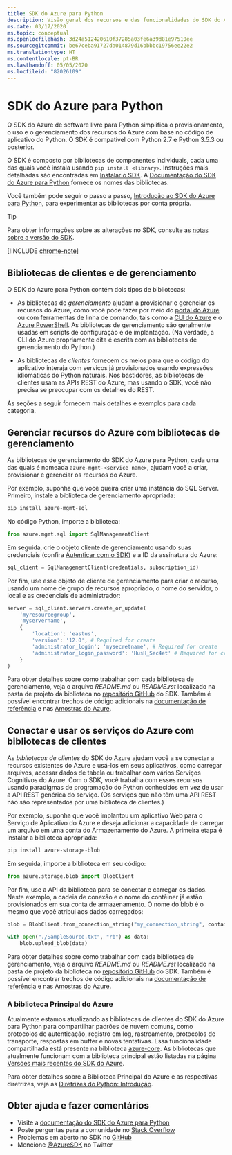 ```yaml
---
title: SDK do Azure para Python
description: Visão geral dos recursos e das funcionalidades do SDK do Azure para Python que ajudam os desenvolvedores a serem mais produtivos ao provisionar, usar e gerenciar recursos do Azure.
ms.date: 03/17/2020
ms.topic: conceptual
ms.openlocfilehash: 3d24a512420610f37285a03fe6a39d81e97510ee
ms.sourcegitcommit: be67ceba91727da014879d16bbbbc19756ee22e2
ms.translationtype: HT
ms.contentlocale: pt-BR
ms.lasthandoff: 05/05/2020
ms.locfileid: "82026109"
---
```

# <a name="azure-sdk-for-python"></a>SDK do Azure para Python

O SDK do Azure de software livre para Python simplifica o provisionamento, o uso e o gerenciamento dos recursos do Azure com base no código de aplicativo do Python. O SDK é compatível com Python 2.7 e Python 3.5.3 ou posterior.

O SDK é composto por bibliotecas de componentes individuais, cada uma das quais você instala usando `pip install <library>`. Instruções mais detalhadas são encontradas em [Instalar o SDK](azure-sdk-install.md). A [Documentação do SDK do Azure para Python](https://azure.github.io/azure-sdk-for-python/) fornece os nomes das bibliotecas.

Você também pode seguir o passo a passo, [Introdução ao SDK do Azure para Python](azure-sdk-get-started.yml), para experimentar as bibliotecas por conta própria.

> [!TIP]
> Para obter informações sobre as alterações no SDK, consulte as [notas sobre a versão do SDK](https://azure.github.io/azure-sdk/).

[!INCLUDE [chrome-note](includes/chrome-note.md)]

## <a name="management-and-client-libraries"></a>Bibliotecas de clientes e de gerenciamento

O SDK do Azure para Python contém dois tipos de bibliotecas:

- As bibliotecas de *gerenciamento* ajudam a provisionar e gerenciar os recursos do Azure, como você pode fazer por meio do [portal do Azure](https://portal.azure.com) ou com ferramentas de linha de comando, tais como a [CLI do Azure](https://docs.microsoft.com/cli/azure/install-azure-cli) e o [Azure PowerShell](https://docs.microsoft.com/powershell/azure/). As bibliotecas de gerenciamento são geralmente usadas em scripts de configuração e de implantação. (Na verdade, a CLI do Azure propriamente dita é escrita com as bibliotecas de gerenciamento do Python.)

- As bibliotecas de *clientes* fornecem os meios para que o código do aplicativo interaja com serviços já provisionados usando expressões idiomáticas do Python naturais. Nos bastidores, as bibliotecas de clientes usam as APIs REST do Azure, mas usando o SDK, você não precisa se preocupar com os detalhes do REST.

As seções a seguir fornecem mais detalhes e exemplos para cada categoria.

## <a name="manage-azure-resources-with-management-libraries"></a>Gerenciar recursos do Azure com bibliotecas de gerenciamento

As bibliotecas de gerenciamento do SDK do Azure para Python, cada uma das quais é nomeada `azure-mgmt-<service name>`, ajudam você a criar, provisionar e gerenciar os recursos do Azure.

Por exemplo, suponha que você queira criar uma instância do SQL Server. Primeiro, instale a biblioteca de gerenciamento apropriada:

```bash
pip install azure-mgmt-sql
```

No código Python, importe a biblioteca:

```python
from azure.mgmt.sql import SqlManagementClient
```

Em seguida, crie o objeto cliente de gerenciamento usando suas credenciais (confira [Autenticar com o SDK](azure-sdk-authenticate.md)) e a ID da assinatura do Azure:

```python
sql_client = SqlManagementClient(credentials, subscription_id)
```

Por fim, use esse objeto de cliente de gerenciamento para criar o recurso, usando um nome de grupo de recursos apropriado, o nome do servidor, o local e as credenciais de administrador:

```python
server = sql_client.servers.create_or_update(
    'myresourcegroup',
    'myservername',
    {
        'location': 'eastus',
        'version': '12.0', # Required for create
        'administrator_login': 'mysecretname', # Required for create
        'administrator_login_password': 'HusH_Sec4et' # Required for create
    }
)
```

Para obter detalhes sobre como trabalhar com cada biblioteca de gerenciamento, veja o arquivo *README.md* ou *README.rst* localizado na pasta de projeto da biblioteca no [repositório GitHub](https://github.com/Azure/azure-sdk-for-python/tree/master/sdk) do SDK. Também é possível encontrar trechos de código adicionais na [documentação de referência](/python/api?view=azure-python) e nas [Amostras do Azure](https://docs.microsoft.com/samples/browse/?languages=python&products=azure).

## <a name="connect-and-use-azure-services-with-client-libraries"></a>Conectar e usar os serviços do Azure com bibliotecas de clientes

As *bibliotecas de clientes* do SDK do Azure ajudam você a se conectar a recursos existentes do Azure e usá-los em seus aplicativos, como carregar arquivos, acessar dados de tabela ou trabalhar com vários Serviços Cognitivos do Azure. Com o SDK, você trabalha com esses recursos usando paradigmas de programação do Python conhecidos em vez de usar a API REST genérica do serviço. (Os serviços que não têm uma API REST não são representados por uma biblioteca de clientes.)

Por exemplo, suponha que você implantou um aplicativo Web para o Serviço de Aplicativo do Azure e deseja adicionar a capacidade de carregar um arquivo em uma conta do Armazenamento do Azure. A primeira etapa é instalar a biblioteca apropriada:

```bash
pip install azure-storage-blob
```

Em seguida, importe a biblioteca em seu código:

```python
from azure.storage.blob import BlobClient
```

Por fim, use a API da biblioteca para se conectar e carregar os dados. Neste exemplo, a cadeia de conexão e o nome do contêiner já estão provisionados em sua conta de armazenamento. O nome do blob é o mesmo que você atribui aos dados carregados:

```python
blob = BlobClient.from_connection_string("my_connection_string", container_name="mycontainer", blob_name="my_blob")

with open("./SampleSource.txt", "rb") as data:
    blob.upload_blob(data)
```

Para obter detalhes sobre como trabalhar com cada biblioteca de gerenciamento, veja o arquivo *README.md* ou *README.rst* localizado na pasta de projeto da biblioteca no [repositório GitHub](https://github.com/Azure/azure-sdk-for-python/tree/master/sdk) do SDK. Também é possível encontrar trechos de código adicionais na [documentação de referência](/python/api?view=azure-python) e nas [Amostras do Azure](https://docs.microsoft.com/samples/browse/?languages=python&products=azure).

### <a name="the-azure-core-library"></a>A biblioteca Principal do Azure

Atualmente estamos atualizando as bibliotecas de clientes do SDK do Azure para Python para compartilhar padrões de nuvem comuns, como protocolos de autenticação, registro em log, rastreamento, protocolos de transporte, respostas em buffer e novas tentativas. Essa funcionalidade compartilhada está presente na biblioteca [azure-core](https://github.com/Azure/azure-sdk-for-python/tree/master/sdk/core/azure-core). As bibliotecas que atualmente funcionam com a biblioteca principal estão listadas na página [Versões mais recentes do SDK do Azure](https://azure.github.io/azure-sdk/releases/latest/#python-packages).

Para obter detalhes sobre a Biblioteca Principal do Azure e as respectivas diretrizes, veja as [Diretrizes do Python: Introdução](https://azure.github.io/azure-sdk/python_introduction.html).

## <a name="get-help-and-give-feedback"></a>Obter ajuda e fazer comentários

- Visite a [documentação do SDK do Azure para Python](https://aka.ms/python-docs)
- Poste perguntas para a comunidade no [Stack Overflow](https://stackoverflow.com/questions/tagged/azure-sdk-python)
- Problemas em aberto no SDK no [GitHub](https://github.com/Azure/azure-sdk-for-python/issues)
- Mencione [@AzureSDK](https://twitter.com/AzureSdk/) no Twitter
